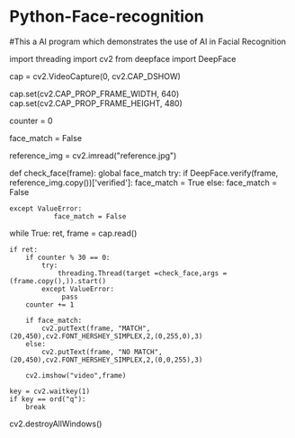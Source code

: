 # Python-Face-recognition
#This a AI program which demonstrates the use of AI in Facial Recognition

import threading
import cv2
from deepface import DeepFace


cap = cv2.VideoCapture(0, cv2.CAP_DSHOW)

cap.set(cv2.CAP_PROP_FRAME_WIDTH, 640)
cap.set(cv2.CAP_PROP_FRAME_HEIGHT, 480)

counter = 0

face_match = False

reference_img = cv2.imread("reference.jpg")

def check_face(frame):
    global face_match
    try: 
        if DeepFace.verify(frame, reference_img.copy())['verified']:
            face_match = True
        else:
            face_match = False 
            
            
    except ValueError: 
               face_match = False
     
while True:
    ret, frame = cap.read()
    
    if ret:
        if counter % 30 == 0:
            try: 
                threading.Thread(target =check_face,args = (frame.copy(),)).start()
            except ValueError:
                 pass
        counter += 1
        
        if face_match:
            cv2.putText(frame, "MATCH",(20,450),cv2.FONT_HERSHEY_SIMPLEX,2,(0,255,0),3)
        else:
            cv2.putText(frame, "NO MATCH",(20,450),cv2.FONT_HERSHEY_SIMPLEX,2,(0,0,255),3)
                
        cv2.imshow("video",frame)        
                
    key = cv2.waitkey(1)
    if key == ord("q"):
        break


cv2.destroyAllWindows()
 

